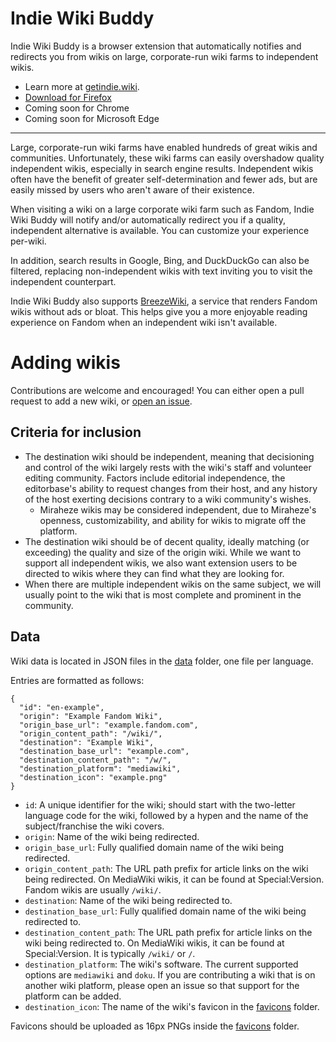 # Indie Wiki Buddy
Indie Wiki Buddy is a browser extension that automatically notifies and redirects you from wikis on large, corporate-run wiki farms to independent wikis.

* Learn more at [getindie.wiki](https://getindie.wiki/).
* [Download for Firefox](https://addons.mozilla.org/en-US/firefox/addon/indie-wiki-buddy/)
* Coming soon for Chrome
* Coming soon for Microsoft Edge

----

Large, corporate-run wiki farms have enabled hundreds of great wikis and communities. Unfortunately, these wiki farms can easily overshadow quality independent wikis, especially in search engine results. Independent wikis often have the benefit of greater self-determination and fewer ads, but are easily missed by users who aren't aware of their existence.

When visiting a wiki on a large corporate wiki farm such as Fandom, Indie Wiki Buddy will notify and/or automatically redirect you if a quality, independent alternative is available. You can customize your experience per-wiki.

In addition, search results in Google, Bing, and DuckDuckGo can also be filtered, replacing non-independent wikis with text inviting you to visit the independent counterpart.

Indie Wiki Buddy also supports [BreezeWiki](https://breezewiki.com/), a service that renders Fandom wikis without ads or bloat. This helps give you a more enjoyable reading experience on Fandom when an independent wiki isn't available.

# Adding wikis

Contributions are welcome and encouraged! You can either open a pull request to add a new wiki, or [open an issue](https://github.com/KevinPayravi/indie-wiki-buddy/issues/new?assignees=KevinPayravi&labels=add+wiki&template=request-a-wiki-be-added.md&title=Add+a+wiki%3A+WIKI+NAME).

## Criteria for inclusion
* The destination wiki should be independent, meaning that decisioning and control of the wiki largely rests with the wiki's staff and volunteer editing community. Factors include editorial independence, the editorbase's ability to request changes from their host, and any history of the host exerting decisions contrary to a wiki community's wishes.
  * Miraheze wikis may be considered independent, due to Miraheze's openness, customizability, and ability for wikis to migrate off the platform.
* The destination wiki should be of decent quality, ideally matching (or exceeding) the quality and size of the origin wiki. While we want to support all independent wikis, we also want extension users to be directed to wikis where they can find what they are looking for.
* When there are multiple independent wikis on the same subject, we will usually point to the wiki that is most complete and prominent in the community.

## Data
Wiki data is located in JSON files in the [data](data) folder, one file per language.

Entries are formatted as follows:
```
{
  "id": "en-example",
  "origin": "Example Fandom Wiki",
  "origin_base_url": "example.fandom.com",
  "origin_content_path": "/wiki/",
  "destination": "Example Wiki",
  "destination_base_url": "example.com",
  "destination_content_path": "/w/",
  "destination_platform": "mediawiki",
  "destination_icon": "example.png"
}
```

* `id`: A unique identifier for the wiki; should start with the two-letter language code for the wiki, followed by a hypen and the name of the subject/franchise the wiki covers.
* `origin`: Name of the wiki being redirected.
* `origin_base_url`: Fully qualified domain name of the wiki being redirected.
* `origin_content_path`: The URL path prefix for article links on the wiki being redirected. On MediaWiki wikis, it can be found at Special:Version. Fandom wikis are usually `/wiki/`.
* `destination`: Name of the wiki being redirected to.
* `destination_base_url`: Fully qualified domain name of the wiki being redirected to.
* `destination_content_path`: The URL path prefix for article links on the wiki being redirected to. On MediaWiki wikis, it can be found at Special:Version. It is typically `/wiki/` or `/`.
* `destination_platform`: The wiki's software. The current supported options are `mediawiki` and `doku`. If you are contributing a wiki that is on another wiki platform, please open an issue so that support for the platform can be added.
* `destination_icon`: The name of the wiki's favicon in the [favicons](favicons) folder.

Favicons should be uploaded as 16px PNGs inside the [favicons](favicons) folder.
